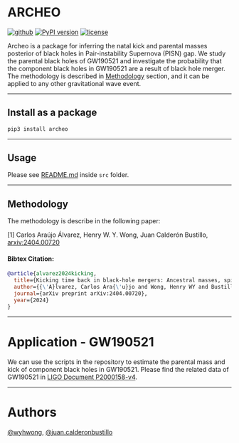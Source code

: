 # ARCHEO
[![github](https://img.shields.io/badge/GitHub-archeo-blue.svg)](https://github.com/wyhwong/archeo)
[![PyPI version](https://badge.fury.io/py/archeo.svg)](https://pypi.org/project/archeo/)
[![license](https://img.shields.io/badge/license-MIT-blue.svg)](https://github.com/wyhwong/archeo/blob/main/LICENSE)

Archeo is a package for inferring the natal kick and parental masses posterior of black holes in Pair-instability Supernova (PISN) gap. We study the parental black holes of GW190521 and investigate the probability that the component black holes in GW190521 are a result of black hole merger. The methodology is described in [Methodology](#methodology) section, and it can be applied to any other gravitational wave event.

---

## Install as a package
```bash
pip3 install archeo
```

---

## Usage
Please see [README.md](./src/README.md) inside `src` folder.

---

## Methodology

The methodology is describe in the following paper:

[1] Carlos Araújo Álvarez, Henry W. Y. Wong, Juan Calderón Bustillo, [arxiv:2404.00720](https://arxiv.org/abs/2404.00720)

#### Bibtex Citation:
```bibtex
@article{alvarez2024kicking,
  title={Kicking time back in black-hole mergers: Ancestral masses, spins, birth recoils and hierarchical-formation viability of GW190521},
  author={{\'A}lvarez, Carlos Ara{\'u}jo and Wong, Henry WY and Bustillo, Juan Calder{\'o}n},
  journal={arXiv preprint arXiv:2404.00720},
  year={2024}
}
```

---

# Application - GW190521

We can use the scripts in the repository to estimate the parental mass and kick of component black holes in GW190521. Please find the related data of GW190521 in [LIGO Document P2000158-v4](https://dcc.ligo.org/LIGO-P2000158/public).

---

# Authors
[@wyhwong](https://github.com/wyhwong), [@juan.calderonbustillo](https://git.ligo.org/juan.calderonbustillo)
